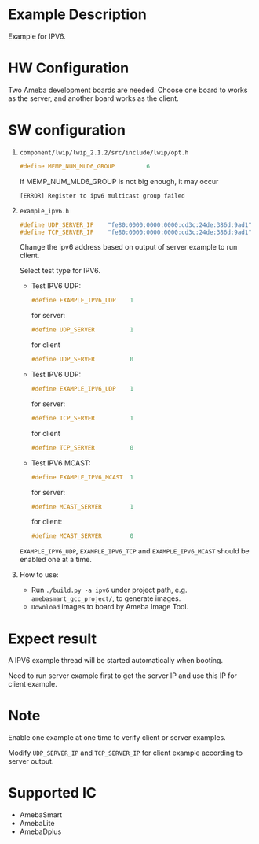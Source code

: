 # Example Description

Example for IPV6.

# HW Configuration

Two Ameba development boards are needed. Choose one board to works as the server, and another board works as the client.

# SW configuration

1. `component/lwip/lwip_2.1.2/src/include/lwip/opt.h`
	```C
	#define MEMP_NUM_MLD6_GROUP			6
	```
	If MEMP_NUM_MLD6_GROUP is not big enough, it may occur
	```
	[ERROR] Register to ipv6 multicast group failed
	```

2. `example_ipv6.h`
	```C
	#define UDP_SERVER_IP    "fe80:0000:0000:0000:cd3c:24de:386d:9ad1"
	#define TCP_SERVER_IP    "fe80:0000:0000:0000:cd3c:24de:386d:9ad1"
	```
	Change the ipv6 address based on output of server example to run client.

	Select test type for IPV6.

	- Test IPV6 UDP:
		```C
		#define EXAMPLE_IPV6_UDP    1
		```
		for server:

		```C
		#define UDP_SERVER          1
		```
		for client

		```C
		#define UDP_SERVER          0
		```

	- Test IPV6 UDP:
		```C
		#define EXAMPLE_IPV6_UDP    1
		```
		for server:

		```C
		#define TCP_SERVER          1
		```
		for client

		```C
		#define TCP_SERVER          0
		```
	- Test IPV6 MCAST:
		```C
		#define EXAMPLE_IPV6_MCAST  1
		```
		for server:

		```C
		#define MCAST_SERVER        1
		```
		for client:

		```C
		#define MCAST_SERVER        0
		```
	
	`EXAMPLE_IPV6_UDP`, `EXAMPLE_IPV6_TCP` and `EXAMPLE_IPV6_MCAST` should be enabled one at a time.

3. How to use:
   - Run `./build.py -a ipv6` under project path, e.g. `amebasmart_gcc_project/`, to generate images.
   - `Download` images to board by Ameba Image Tool.

# Expect result

A IPV6 example thread will be started automatically when booting.

Need to run server example first to get the server IP and use this IP for client example.

# Note

Enable one example at one time to verify client or server examples.

Modify `UDP_SERVER_IP` and `TCP_SERVER_IP` for client example according to server output.

# Supported IC

- AmebaSmart
- AmebaLite
- AmebaDplus
